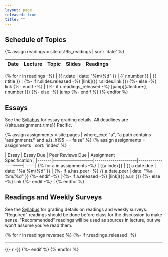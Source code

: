 ```yaml
---
layout: page
released: true
title: ""
---
```


## Schedule of Topics
{% assign readings = site.cs195_readings | sort: 'date' %}

| Date  | Lecture | Topic                                 | Slides | Readings |
|-------|-------- | --------------------------------------|--------| ----------- |
{% for r in readings -%}
  | {{ r.date | date: "%m/%d" }} | {{ r.number }} | {{ r.title }} |
  {%- if r.slides.released -%}
    [link]({{ r.slides.link }})
  {%- else -%}
    link
  {%- endif -%}
  |
  {%- if r.readings_released -%}
    [jump](#lecture{{ r.number }})
  {%- else -%}
    jump
  {%- endif %}
{% endfor %}

## Essays

See the [Syllabus](syllabus) for essay grading details. All deadlines are {{site.assignment_time}} Pacific.

{% assign assignments = site.pages | where_exp: "a", "a.path contains 'assignments/' and a.is_h195 == false" %}
{% assign assignments = assignments | sort: 'index' %}

| Essay | Essay Due           | Peer Reviews Due    | Assignment<br/>Specification |
|-------|--------------------|---------------------|---------------------| ---- |
{% for a in assignments -%}
  | {{a.index}} | {{ a.date.due | date: "%a %m/%d" }} |
  {%- if a.has.peer -%}
    {{ a.date.peer | date: "%a %m/%d" }}
  {%- endif -%}
  |
  {%- if a.released -%}
    [link]({{ a.url }})
  {%- else -%}
    link
  {%- endif -%}
  |
{% endfor %}

## Readings and Weekly Surveys

See the [Syllabus](syllabus) for grading details on readings and weekly surveys.
"Required" readings should be done before class for the discussion to make sense. "Recommended" readings will be used as sources in lecture, but we won't assume you've read them.


{% for r in readings reversed %}
  {%- if r.readings_released -%}
    <hr>
    {{- r -}}
  {%- endif %}
{% endfor %}
